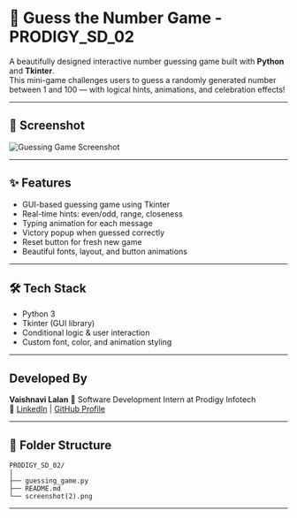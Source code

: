# 🎯 Guess the Number Game - PRODIGY_SD_02

A beautifully designed interactive number guessing game built with **Python** and **Tkinter**.  
This mini-game challenges users to guess a randomly generated number between 1 and 100 — with logical hints, animations, and celebration effects! 

---

## 📸 Screenshot

![Guessing Game Screenshot](screenshot_(2).png)

---

## ✨ Features

- GUI-based guessing game using Tkinter
- Real-time hints: even/odd, range, closeness
- Typing animation for each message
- Victory popup when guessed correctly
- Reset button for fresh new game
- Beautiful fonts, layout, and button animations

---

## 🛠 Tech Stack

- Python 3
- Tkinter (GUI library)
- Conditional logic & user interaction
- Custom font, color, and animation styling

---

##  Developed By

**Vaishnavi Lalan**
💼 Software Development Intern at Prodigy Infotech  
🔗  [LinkedIn](https://www.linkedin.com/in/vaishnavi-lalan-270419310?lipi=urn%3Ali%3Apage%3Ad_flagship3_profile_view_base_contact_details%3BVwT8INsySK2z6a6jBPPJ1A%3D%3D) | [GitHub Profile](https://github.com/VaishnaviLalan106)

---

## 📂 Folder Structure
```
PRODIGY_SD_02/
│
├── guessing_game.py
├── README.md
└── screenshot(2).png
```

---
